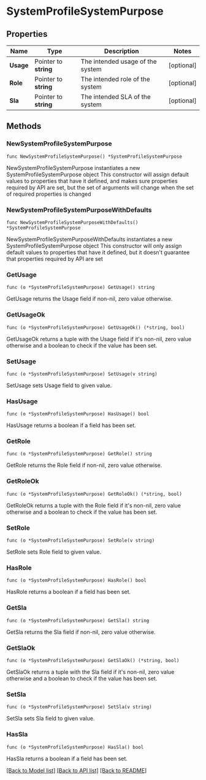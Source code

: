 # SystemProfileSystemPurpose

## Properties

Name | Type | Description | Notes
------------ | ------------- | ------------- | -------------
**Usage** | Pointer to **string** | The intended usage of the system | [optional] 
**Role** | Pointer to **string** | The intended role of the system | [optional] 
**Sla** | Pointer to **string** | The intended SLA of the system | [optional] 

## Methods

### NewSystemProfileSystemPurpose

`func NewSystemProfileSystemPurpose() *SystemProfileSystemPurpose`

NewSystemProfileSystemPurpose instantiates a new SystemProfileSystemPurpose object
This constructor will assign default values to properties that have it defined,
and makes sure properties required by API are set, but the set of arguments
will change when the set of required properties is changed

### NewSystemProfileSystemPurposeWithDefaults

`func NewSystemProfileSystemPurposeWithDefaults() *SystemProfileSystemPurpose`

NewSystemProfileSystemPurposeWithDefaults instantiates a new SystemProfileSystemPurpose object
This constructor will only assign default values to properties that have it defined,
but it doesn't guarantee that properties required by API are set

### GetUsage

`func (o *SystemProfileSystemPurpose) GetUsage() string`

GetUsage returns the Usage field if non-nil, zero value otherwise.

### GetUsageOk

`func (o *SystemProfileSystemPurpose) GetUsageOk() (*string, bool)`

GetUsageOk returns a tuple with the Usage field if it's non-nil, zero value otherwise
and a boolean to check if the value has been set.

### SetUsage

`func (o *SystemProfileSystemPurpose) SetUsage(v string)`

SetUsage sets Usage field to given value.

### HasUsage

`func (o *SystemProfileSystemPurpose) HasUsage() bool`

HasUsage returns a boolean if a field has been set.

### GetRole

`func (o *SystemProfileSystemPurpose) GetRole() string`

GetRole returns the Role field if non-nil, zero value otherwise.

### GetRoleOk

`func (o *SystemProfileSystemPurpose) GetRoleOk() (*string, bool)`

GetRoleOk returns a tuple with the Role field if it's non-nil, zero value otherwise
and a boolean to check if the value has been set.

### SetRole

`func (o *SystemProfileSystemPurpose) SetRole(v string)`

SetRole sets Role field to given value.

### HasRole

`func (o *SystemProfileSystemPurpose) HasRole() bool`

HasRole returns a boolean if a field has been set.

### GetSla

`func (o *SystemProfileSystemPurpose) GetSla() string`

GetSla returns the Sla field if non-nil, zero value otherwise.

### GetSlaOk

`func (o *SystemProfileSystemPurpose) GetSlaOk() (*string, bool)`

GetSlaOk returns a tuple with the Sla field if it's non-nil, zero value otherwise
and a boolean to check if the value has been set.

### SetSla

`func (o *SystemProfileSystemPurpose) SetSla(v string)`

SetSla sets Sla field to given value.

### HasSla

`func (o *SystemProfileSystemPurpose) HasSla() bool`

HasSla returns a boolean if a field has been set.


[[Back to Model list]](../README.md#documentation-for-models) [[Back to API list]](../README.md#documentation-for-api-endpoints) [[Back to README]](../README.md)


